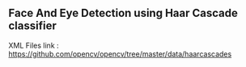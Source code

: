 ## Face And Eye Detection using Haar Cascade classifier

XML Files link : https://github.com/opencv/opencv/tree/master/data/haarcascades
